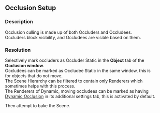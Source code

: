 ## Occlusion Setup
### Description
Occlusion culling is made up of both Occluders and Occludees.  
Occluders block visibility, and Occludees are visible based on them.

### Resolution
Selectively mark occluders as Occluder Static in the **Object** tab of the **Occlusion window**.  
Occludees can be marked as Occludee Static in the same window, this is for objects that do not move.    
The Scene Hierarchy can be filtered to contain only Renderers which sometimes helps with this process.  
The Renderers of Dynamic, moving occludees can be marked as having [Dynamic Occlusion](https://docs.unity3d.com/Manual/occlusion-culling-dynamic-gameobjects.html) in its additional settings tab, this is activated by default.

Then attempt to bake the Scene.